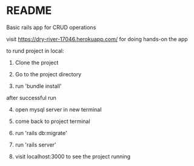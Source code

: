 # README

Basic rails app for CRUD operations

visit https://dry-river-17046.herokuapp.com/ for doing hands-on the app


to rund project in local:

1) Clone the project

2) Go to the project directory

3) run 'bundle install'

after successful run

4) open mysql server in new terminal

5) come back to project terminal

6) run 'rails db:migrate'

7) run 'rails server'

8) visit localhost:3000 to see the project running

